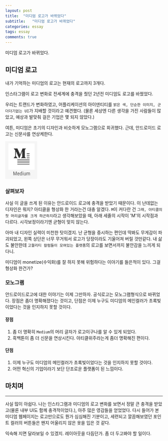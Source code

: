 ```yaml
---
layout: post
title:  "미디엄 로고가 바뀌었다"
subtitle:   "미디엄 로고가 바뀌었다"
categories: essay
tags: essay
comments: true
---
```


미디엄 로고가 바뀌었다.

## 미디엄 로고

내가 기억하는 미디엄의 로고는 현재의 로고까지 3개다.


인스타그램이 로고 변화로 전세계에 충격을 줬던 2년전 미디엄도 로고를 바꿨었다.

우리는 트랜드가 변화하였고, 어플리케이션의 아이덴티티를 `밝은 색, 단순한 이미지, 군더더기없는 UI`가 지배할 것이라고 예견했다. (물론 세상엔 다른 생각을 가진 사람들이 많았고, 예상과 발맞춰 걸은 기업은 몇 되지 않았다.)

여튼, 미디엄은 초기의 디자인과 비슷하게 모노그램으로 회귀했다. 근데, 안드로이드 로고는 신문사를 연상케한다.

[![미디엄 안드로이드 로고](/assets/img/medium-android-logo.png)](#)

### 살펴보자

사실 이 글을 쓰게 된 이유는 안드로이드 로고에 충격을 받았기 때문이다. 이 난데없는 디자인은 뭐지? 아티클을 형상화 한 거라는건 대충 알겠다. `M`이 커다란 건 `그래, 아티클의 첫 머리글자를 크게 하곤하지`라고 생각해보았을 때, 아래 세줄의 시작이 'M'의 시작점과 다르다. 시각보정이라기엔 균형이 맞지 않는다.

아마 내 디자인 실력이 미천한 탓이겠지. 난 균형을 중시하는 편인데 딱봐도 무게감이 파괴되었고, 왼쪽 상단은 너무 무거워서 로고가 당장이라도 기울어져 버릴 것만같다. 내 삶도 불안한데 `고퀄리티 칼럼들이 모여있는 플랫폼`의 로고를 보면서까지 불안감을 느끼게 되다니.

미디엄이 monetize(수익화)를 잘 하지 못해 위험하다는 이야기를 들은적이 있다. 그걸 형상화 한건가?

### 모노그램

안드로이드로고에 대한 이야기는 이제 그만하자. 공식로고는 모노그램형식으로 바뀌었다. 장점은 좀더 명확해졌다는 것이고, 단점은 이제 누구도 미디엄의 메인컬러가 초록빛이었다는 것을 인지하지 못할 것이다.

#### 장점

1. 좀 더 명확히 `Medium`의 머리 글자가 로고이구나를 알 수 있게 되었다.
2. 흑백톤이 좀 더 신문을 연상시킨다. 아티클위주라는게 좀더 명확해진 편이다.

#### 단점

1. 이제 누구도 미디엄의 메인컬러가 초록빛이었다는 것을 인지하지 못할 것이다.
2. 어떤 혁신의 기업이라기 보단 단조로운 플랫폼이 된 느낌이다.

## 마치며
---

사실 많이 아쉽다. 나는 인스타그램과 미디엄의 로고 변화를 보면서 정말 큰 충격을 받았고(물론 내부 UI도 함께 충격적이었다.), 아주 많은 영감들을 얻었었다. 다시 들어가 본 미디엄 웹페이지는 로고만으로도 뭔가 심심해진 기분이고, 세련되고 깔끔해보였던 포인트 컬러의 버튼들은 왠지 어울리지 않은 옷을 입은 것 같다.

익숙해 지면 달라보일 수 있겠지. 레이아웃을 다듬던가. 좀 더 두고봐야 할 일이다.
